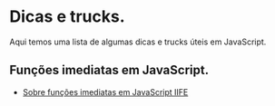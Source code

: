 # Dicas e trucks.

Aqui temos uma lista de algumas dicas e trucks úteis em JavaScript.

## Funções imediatas em JavaScript.

- [Sobre funções imediatas em JavaScript IIFE](https://imasters.com.br/front-end/javascript/sobre-funcoes-imediatas-javascript-iife)
